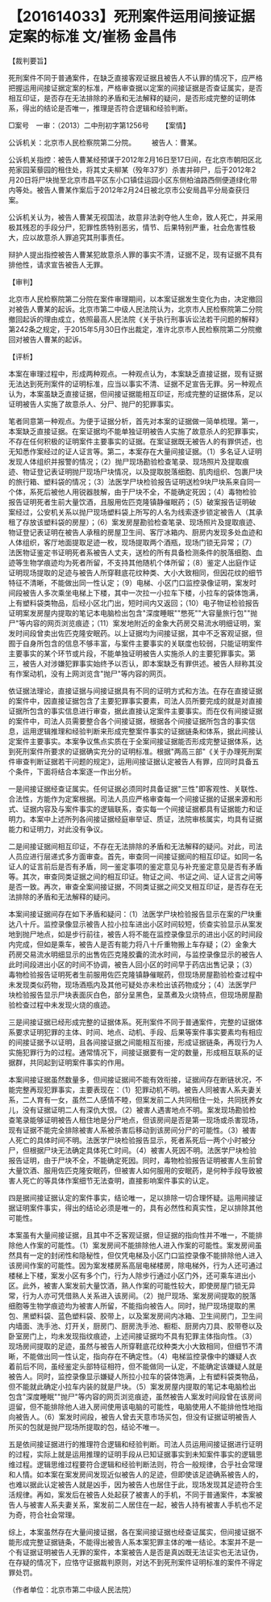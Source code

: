 # 【201614033】死刑案件运用间接证据定案的标准 文/崔杨 金昌伟

【裁判要旨】

死刑案件不同于普通案件，在缺乏直接客观证据且被告人不认罪的情况下，应严格把握运用间接证据定案的标准，严格审查据以定案的间接证据是否查证属实，是否相互印证，是否存在无法排除的矛盾和无法解释的疑问，是否形成完整的证明体系，得出的结论是否唯一，推理是否符合逻辑和经验判断。

□案号　一审：（2013）二中刑初字第1256号 　　【案情】

公诉机关：北京市人民检察院第二分院。 　　被告人：曹某。

公诉机关指控：被告人曹某经预谋于2012年2月16日至17日间，在北京市朝阳区北苑家园茉藜园的租住处，将其丈夫柳某（殁年37岁）杀害并碎尸，后于2012年2月20日将尸块抛至北京市昌平区东小口镇佳运园小区东侧柏油路西侧便道绿化带内等处。被告人曹某作案后于2012年2月24日被北京市公安局昌平分局查获归案。

公诉机关认为，被告人曹某无视国法，故意非法剥夺他人生命，致人死亡，并采用极其残忍的手段分尸，犯罪性质特别恶劣，情节、后果特别严重，社会危害性极大，应以故意杀人罪追究其刑事责任。

辩护人提出指控被告人曹某犯故意杀人罪的事实不清，证据不足，现有证据不具有排他性，请求宣告被告人无罪。

【审判】

北京市人民检察院第二分院在案件审理期间，以本案证据发生变化为由，决定撤回对被告人曹某的起诉。北京市第二中级人民法院认为，北京市人民检察院第二分院撤回起诉的理由成立，依照最高人民法院《关于执行刑事诉讼法若干问题的解释》第242条之规定，于2015年5月30日作出裁定，准许北京市人民检察院第二分院撤回对被告人曹某的起诉。

【评析】

本案在审理过程中，形成两种观点。一种观点认为，本案缺乏直接证据，现有证据无法达到死刑案件的证明标准，应当以事实不清、证据不足宣告无罪。另一种观点认为，本案虽缺乏直接证据，但间接证据能相互印证，形成完整的证据体系，足以证明被告人实施了故意杀人、分尸、抛尸的犯罪事实。

笔者同意第一种观点。为便于证据分析，首先对本案的证据做一简单梳理。第一，本案缺乏直接证据。在案证据均不能单独证明被告人实施了故意杀人的犯罪事实，不存在任何积极的证明案件主要事实的证据。在案证据既无被告人的有罪供述，也无知悉作案经过的证人证言等。第二，本案存在大量间接证据。（1）多名证人证明发现人体组织并报警的情况；（2）抛尸现场勘验检查笔录、现场照片及提取痕迹、物证登记表证明抛尸现场尸块情况，以及提取脱落细胞、肌肉组织、包裹尸块的旅行箱、塑料袋的情况；（3）法医学尸块检验报告证明送检9块尸块系来自同一个体，系死后被他人用锐器肢解，由于尸块不全，不能确定死因；（4）毒物检验报告证明死者生前大量饮酒，且服用佐匹克隆镇静催眠药；（5）破案报告证明破案经过，公安机关系以抛尸现场塑料袋上所写的人名为线索逐步锁定被告人（其承租了存放该塑料袋的房屋）；（6）案发房屋勘验检查笔录、现场照片及提取痕迹、物证登记表证明在被告人承租的房屋卫生间、客厅冰箱内、厨房内发现多处血迹和人体组织，客厅地面提取足迹一枚，现场提取两个酒瓶，现场门锁无异常；（7）法医物证鉴定书证明死者系被告人丈夫，送检的所有具备检测条件的脱落细胞、血迹等生物学痕迹均为死者所留，不支持其他随机个体所留；（8）鉴定人出庭作证证明现场提取的足迹与被告人所穿鞋底花纹种类、大小大致相同，但因花纹的细节特征不清晰，不能做出同一性认定；（9）电梯、小区门口监控录像证明，案发时间段被告人多次乘坐电梯上下楼，其中一次拉一小拉车下楼，小拉车的袋体饱满，上有塑料袋类物品，后经小区北门出，短时间内又返回；（10）电子物证检验报告证明案发房屋内提取的笔记本电脑检出包含"深度睡眠""憋死""大容量旅行包""抛尸"等内容的网页浏览痕迹；（11）案发地附近的金象大药房交易流水明细证明，案发时间段曾卖出佐匹克隆安眠药。以上证据均为间接证据，其中不乏客观证据，但囿于自身所包含的信息不够丰富，与案件主要事实的关联度也较弱，只能证明案件主要事实的某个环节或片段，不能单独证明被告人实施杀人的主要犯罪事实。第三，被告人对涉嫌犯罪事实始终予以否认，即本案缺乏有罪供述。被告人辩称其没有作案动机，没有上网浏览含"抛尸"等内容的网页。

依证据法理论，直接证据与间接证据具有不同的证明方式和方法。在存在直接证据的案件中，因直接证据包含了主要犯罪事实要素，司法人员所要完成的就是对直接证据所包含的事实信息进行审查，据此直接认定案件主要事实。而在仅有间接证据的案件中，司法人员需要整合各个间接证据，根据各个间接证据所包含的事实信息，运用逻辑推理和经验判断来形成完整案件事实的证据链条和体系，据此间接认定案件主要事实。本案争议焦点实质在于全案间接证据能否形成完整证据体系，达到死刑案件所要求的证据确实充分的证明标准。根据"两高三部"《关于办理死刑案件审查判断证据若干问题的规定》，运用间接证据认定被告人有罪，应同时具备五个条件，下面将结合本案逐一作出分析。

一是间接证据经查证属实。任何证据必须同时具备证据"三性"即客观性、关联性、合法性，方能作为定案根据。司法人员应严格审查每一个间接证据的证据来源和形式、证据内容及与案件事实的逻辑联系，查实每一个间接证据都具有证据能力和证明力。本案中上述所列各间接证据经庭审举证、质证，法院审核属实，均具有证据能力和证明力，对此没有争议。

二是间接证据间相互印证，不存在无法排除的矛盾和无法解释的疑问。对此，司法人员应进行层递式多方面审查。首先，审查同一间接证据间的相互印证。如同一名证人的证言前后是否有矛盾，同一鉴定事项的鉴定意见与补充鉴定意见是否有矛盾等。其次，审查同类证据之间的相互印证。物证之间、书证之间、证人证言之间等是否一致。再次，审查全案间接证据，不同类证据之间交叉相互印证，是否存在无法排除的矛盾和无法解释的疑问。

本案间接证据间存在如下矛盾和疑问：（1）法医学尸块检验报告显示在案的尸块重达八十斤。监控录像显示被告人拉小拉车进出小区时间较短，侦查实验显示从案发地到抛尸地点，如是步行前往，被告人将不能在监控录像显示的进出小区的时间段内完成，但如是乘车，被告人是否有能力将八十斤重物搬上车存疑；（2）金象大药房交易流水明细显示的出售佐匹克隆胶囊的流水时间，与监控录像显示的被告人此时间段进出小区的时间不协调，被告人回小区的时间早于药店出售记录；（3）毒物检验报告证明死者生前服用佐匹克隆镇静催眠药，但现场房屋勘验检查过程中未发现类似药物，现场酒瓶内及其他可疑处亦未检出该药物成分；（4）法医学尸块检验报告显示尸块表面灰白色，部分呈黑色，呈蒸煮及火烧特点，但现场房屋勘验检查过程中未发现火烧的痕迹。

三是间接证据已经形成完整的证据体系。死刑案件不同于普通案件，完整的证据体系要求证明犯罪的主体、时间、地点、动机、手段、后果等案件事实要素均有相应的间接证据予以证明，且各间接证据之间能相互衔接，形成证据链条，再现行为人实施犯罪行为的过程。通常情况下，间接证据要有一定的数量，形成相互联系的证据群，共同起到证明案件事实的作用。

本案间接证据虽然数量多，但间接证据间不能有效衔接，证据间存在断链状况，不能完整再现犯罪事实，主要表现在：（1）犯罪动机不明。被告人同被害人系夫妻关系，二人育有一女，虽然二人感情不睦，但案发前二人共同租住一处，共同抚养女儿，没有证据证明二人有深仇大恨。（2）被害人遇害地点不明。案发现场勘验检查笔录能够证明被告人租住地是分尸地点，但该房间是否是第一现场或杀害现场，现有证据不能完全排除被害人系被杀害后移动到该房间分尸的可能性。（3）被害人死亡的具体时间不明。法医学尸块检验报告显示，死者系死后一两个小时被分尸，但根据尸块无法确定具体死亡时间。（4）被害人死因不明。法医学尸块检验报告证明，由于尸块不全，不能确定死因。同时，毒物检验报告证明被害人生前曾大量饮酒、服用佐匹克隆安眠药，但被害人如何服用的安眠药，是何种手段导致被害人死亡的等具体作案细节无法查明，直接影响案件事实的认定。

四是据间接证据认定的案件事实，结论唯一，足以排除一切合理怀疑。运用间接证据证明案件事实，得出的结论必须是唯一的，具有必然性和真实性，足以排除其他可能性。

本案虽有大量间接证据，且其中不乏客观证据，但证据的指向性并不唯一，不能排除他人作案的可能性。（1）案发房间不能排除他人进入作案的可能性。案发房间虽然具有一定的封闭性和隐秘性，但仅凭电梯及小区门口监控录像不能排除他人进入该房间作案的可能性。因为案发楼房系高层电梯楼房，除电梯外，行为人还可通过楼梯上下楼，案发小区有多个门，行为人除步行通过小区门外，还可乘车进出小区。此外，被害人案发前大量饮酒，熟人作案的可能性较大，即使房屋门锁无异常，行为人亦可凭借熟人关系进入该房间。（2）抛尸现场、案发房间提取的脱落细胞等生物学痕迹均为被害人所留，不能指向被告人。同时，抛尸现场提取的黑包、黑塑料袋、蓝色塑料袋、胶带上，以及案发房间内冰箱、卫生间房门，卫生间内墙面、洗手池、灯开关，厨房门、厨房洗手池、橱柜、厨房内刀具、胶带卷以及卧室房门上，均未发现指纹痕迹，上述间接证据均不具有犯罪主体指向性。（3）现场房间提取的足迹，虽然与被告人所穿鞋底花纹种类大小大致相同，但细节不清晰，不能做出同一性认定，指向存在不确定性。（4）电梯监控录像中的嫌疑人衣着前后不同，虽经鉴定头部特征相符，但不能做同一认定，不能确定该嫌疑人就是被告人。同时，监控录像显示嫌疑人所拉小拉车的袋体饱满，上有塑料袋类物品，但不能就此确定小拉车内装的就是尸块。（5）案发房屋内提取的笔记本电脑检出包含"深度睡眠""抛尸"等内容的网页浏览痕迹，虽然被告人案发时间段曾在该房间逗留，但不能排除他人进入房间使用该电脑的可能性，电脑使用人不能排他性地指向被告人。（6）案发时间段，被告人曾去天意市场买包，但没有证据证明被告人所买的包就是抛尸现场所提取的包，结论不唯一。

五是依间接证据进行的推理符合逻辑和经验判断。司法人员运用间接证据进行证明的过程，实际上就是运用推理的证明手段从已知证据事实到未知案件事实的逻辑思维过程。逻辑思维过程要符合逻辑和经验判断法则，符合一般规律，合乎社会常理和人情。如本案在案发房间发现近似被告人的足迹，但即使该足迹确系被告人的，也难以据此认定被告人就是凶手，因为被告人也居住于此，现场发现其足迹符合生活规律。再如，案发后在被告人处起获了被害人的手机，不同于普通案件，本案被告人与被害人系夫妻关系，案发前二人居住在一起，被告人持有被害人手机也不足为奇，符合社会常理。

综上，本案虽然存在大量间接证据，各在案间接证据也经查证属实，但间接证据不能形成完整证据链条，不能得出被告人系本案犯罪主体的唯一结论。本案并不是一个有证据证明被告人无罪的案件，本案被告人是否是真凶既无法证实也无法证伪，在存疑的情况下，应恪守证据裁判原则，对达不到死刑案件证明标准的案件不得定罪处罚。

（作者单位：北京市第二中级人民法院）
